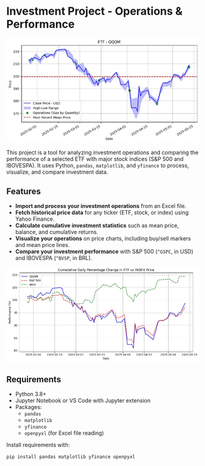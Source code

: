 # Investment Project - Operations & Performance

![operations_plot](plot_operations.jpg)

This project is a tool for analyzing investment operations and comparing the performance of a selected ETF with major stock indices (S&P 500 and IBOVESPA). It uses Python, `pandas`, `matplotlib`, and `yfinance` to process, visualize, and compare investment data.

## Features

- **Import and process your investment operations** from an Excel file.
- **Fetch historical price data** for any ticker (ETF, stock, or index) using Yahoo Finance.
- **Calculate cumulative investment statistics** such as mean price, balance, and cumulative returns.
- **Visualize your operations** on price charts, including buy/sell markers and mean price lines.
- **Compare your investment performance** with S&P 500 (`^GSPC`, in USD) and IBOVESPA (`^BVSP`, in BRL).

![performance_plot](plot_performance.jpg)

## Requirements

- Python 3.8+
- Jupyter Notebook or VS Code with Jupyter extension
- Packages:
  - `pandas`
  - `matplotlib`
  - `yfinance`
  - `openpyxl` (for Excel file reading)

Install requirements with:
```bash
pip install pandas matplotlib yfinance openpyxl
